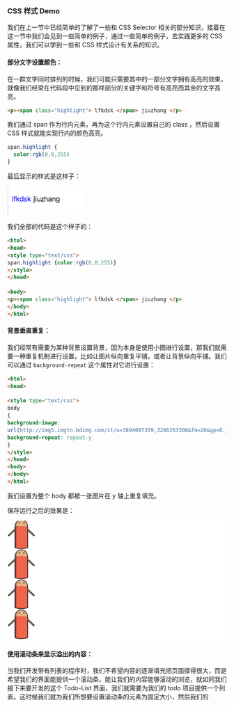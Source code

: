 ### CSS 样式 Demo

我们在上一节中已经简单的了解了一些和 CSS Selector 相关的部分知识，接着在这一节中我们会见到一些简单的例子，通过一些简单的例子，去实践更多的 CSS 属性，我们可以学到一些和 CSS 样式设计有关系的知识。

#### 部分文字设置颜色：

在一群文字同时排列的时候，我们可能只需要其中的一部分文字拥有高亮的效果，就像我们经常在代码段中见到的那样部分的关键字和符号有高亮而其余的文字高亮。

``` html
<p><span class="highlight"> lfkdsk </span> jiuzhang </p>
```

我们通过 span 作为行内元素，再为这个行内元素设置自己的 class ，然后设置 CSS 样式就能实现行内的颜色高亮。

``` css
span.highlight {
  color:rgb(0,0,255) 
}
```

最后显示的样式是这样子：

![highlight](chapter_3_zero_to_web_css_style/highlight.png)

我们全部的代码是这个样子的：

``` html
<html>
<head>
<style type="text/css">
span.highlight {color:rgb(0,0,255)}
</style>
</head>

<body>
<p><span class="highlight"> lfkdsk </span> jiuzhang </p>
</body>
</html>
```

#### 背景垂直重复：

我们经常有需要为某种背景设置背景，因为本身是使用小图进行设置，那我们就需要一种重复机制进行设置，比如让图片纵向重复平铺，或者让背景纵向平铺。我们可以通过 `background-repeat` 这个属性对它进行设置：

``` html
<html>
<head>

<style type="text/css">
body
{ 
background-image: 
url(http://img5.imgtn.bdimg.com/it/u=3894097359,3266263308&fm=26&gp=0.jpg);
background-repeat: repeat-y
}
</style>
</head>
<body>
</body>
</html>

```

我们设置为整个 body 都被一张图片在 y 轴上重复填充。

保存运行之后的效果是：

![back](chapter_3_zero_to_web_css_style/just-horizontal.png)



#### 使用滚动条来显示溢出的内容：

当我们开发带有列表的程序时，我们不希望内容的逐渐填充把页面撑得很大，而是希望我们的界面能提供一个滚动条，能让我们的内容能够滚动的浏览，就如同我们接下来要开发的这个 Todo-List 界面，我们就需要为我们的 todo 项目提供一个列表。这时候我们就为我们所想要设置滚动条的元素为固定大小，然后我们的